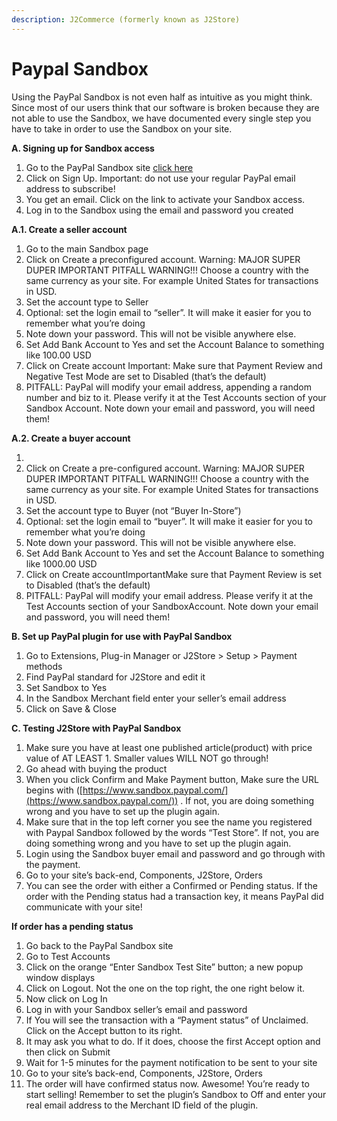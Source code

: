 ```yaml
---
description: J2Commerce (formerly known as J2Store)
---
```


# Paypal Sandbox

Using the PayPal Sandbox is not even half as intuitive as you might think. Since most of our users think that our software is broken because they are not able to use the Sandbox, we have documented every single step you have to take in order to use the Sandbox on your site.

**A. Signing up for Sandbox access**

1. Go to the PayPal Sandbox site [click here](https://www.sandbox.paypal.com/)
2. Click on Sign Up. Important: do not use your regular PayPal email address to subscribe!
3. You get an email. Click on the link to activate your Sandbox access.
4. Log in to the Sandbox using the email and password you created

**A.1. Create a seller account**

1. Go to the main Sandbox page
2. Click on Create a preconfigured account. Warning: MAJOR SUPER DUPER IMPORTANT PITFALL WARNING!!! Choose a country with the same currency as your site. For example United States for transactions in USD.
3. Set the account type to Seller
4. Optional: set the login email to “seller”. It will make it easier for you to remember what you’re doing
5. Note down your password. This will not be visible anywhere else.
6. Set Add Bank Account to Yes and set the Account Balance to something like 100.00 USD
7. Click on Create account Important: Make sure that Payment Review and Negative Test Mode are set to Disabled (that’s the default)
8. PITFALL: PayPal will modify your email address, appending a random number and biz to it. Please verify it at the Test Accounts section of your Sandbox Account. Note down your email and password, you will need them!

**A.2. Create a buyer account**

1.
2. Click on Create a pre-configured account. Warning: MAJOR SUPER DUPER IMPORTANT PITFALL WARNING!!! Choose a country with the same currency as your site. For example United States for transactions in USD.
3. Set the account type to Buyer (not “Buyer In-Store”)
4. Optional: set the login email to “buyer”. It will make it easier for you to remember what you’re doing
5. Note down your password. This will not be visible anywhere else.
6. Set Add Bank Account to Yes and set the Account Balance to something like 1000.00 USD
7. Click on Create accountImportantMake sure that Payment Review is set to Disabled (that’s the default)
8. PITFALL: PayPal will modify your email address. Please verify it at the Test Accounts section of your SandboxAccount. Note down your email and password, you will need them!

**B. Set up PayPal plugin for use with PayPal Sandbox**

1. Go to Extensions, Plug-in Manager or J2Store > Setup > Payment methods
2. Find PayPal standard for J2Store and edit it
3. Set Sandbox to Yes
4. In the Sandbox Merchant field enter your seller’s email address
5. Click on Save & Close

**C. Testing J2Store with PayPal Sandbox**

1. Make sure you have at least one published article(product) with price value of AT LEAST 1. Smaller values WILL NOT go through!
2. Go ahead with buying the product
3. When you click Confirm and Make Payment button, Make sure the URL begins with ([https://www.sandbox.paypal.com/](https://www.sandbox.paypal.com/)) . If not, you are doing something wrong and you have to set up the plugin again.
4. Make sure that in the top left corner you see the name you registered with Paypal Sandbox followed by the words “Test Store”. If not, you are doing something wrong and you have to set up the plugin again.
5. Login using the Sandbox buyer email and password and go through with the payment.
6. Go to your site’s back-end, Components, J2Store, Orders
7. You can see the order with either a Confirmed or Pending status. If the order with the Pending status had a transaction key, it means PayPal did communicate with your site!

**If order has a pending status**

1. Go back to the PayPal Sandbox site
2. Go to Test Accounts
3. Click on the orange “Enter Sandbox Test Site” button; a new popup window displays
4. Click on Logout. Not the one on the top right, the one right below it.
5. Now click on Log In
6. Log in with your Sandbox seller’s email and password
7. If You will see the transaction with a “Payment status” of Unclaimed. Click on the Accept button to its right.
8. It may ask you what to do. If it does, choose the first Accept option and then click on Submit
9. Wait for 1-5 minutes for the payment notification to be sent to your site
10. Go to your site’s back-end, Components, J2Store, Orders
11. The order will have confirmed status now. Awesome! You’re ready to start selling! Remember to set the plugin’s Sandbox to Off and enter your real email address to the Merchant ID field of the plugin.
